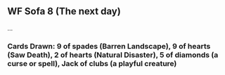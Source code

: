 ## WF Sofa 8 (The next day)

...

### Cards Drawn: 9 of spades (Barren Landscape), 9 of hearts (Saw Death), 2 of hearts (Natural Disaster), 5 of diamonds (a curse or spell), Jack of clubs (a playful creature)